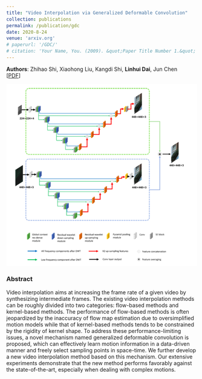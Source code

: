 ```yaml
---
title: "Video Interpolation via Generalized Deformable Convolution"
collection: publications
permalink: /publication/gdc
date: 2020-8-24
venue: 'arxiv.org'
# paperurl: '/GDC/'
# citation: 'Your Name, You. (2009). &quot;Paper Title Number 1.&quot; <i>Journal 1</i>. 1(1).'
---
```

**Authors**: Zhihao Shi, Xiaohong Liu, Kangdi Shi, **Linhui Dai**, Jun Chen  
[[PDF](https://arxiv.org/abs/2008.10680)]

<img src="awnet.png" alt="awnet">

### Abstract
Video interpolation aims at increasing the frame rate of a given video by synthesizing intermediate frames. The existing video interpolation methods can be roughly divided into two categories: flow-based methods and kernel-based methods. The performance of flow-based methods is often jeopardized by the inaccuracy of flow map estimation due to oversimplified motion models while that of kernel-based methods tends to be constrained by the rigidity of kernel shape. To address these performance-limiting issues, a novel mechanism named generalized deformable convolution is proposed, which can effectively learn motion information in a data-driven manner and freely select sampling points in space-time. We further develop a new video interpolation method based on this mechanism. Our extensive experiments demonstrate that the new method performs favorably against the state-of-the-art, especially when dealing with complex motions.

